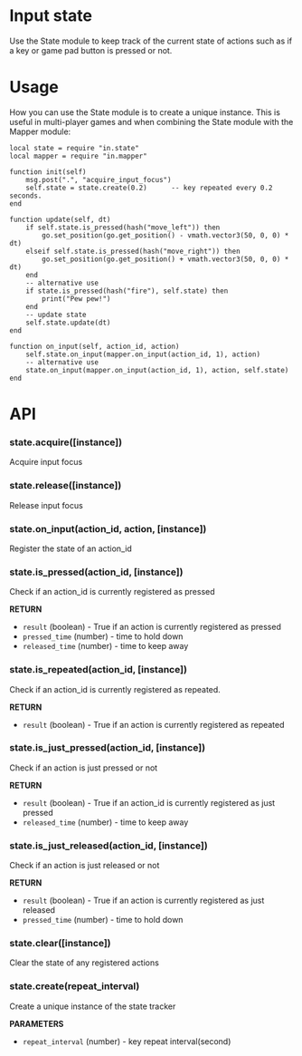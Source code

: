 # Input state
Use the State module to keep track of the current state of actions such as if a key or game pad button is pressed or not.

# Usage
How you can use the State module is to create a unique instance. This is useful in multi-player games and when combining the State module with the Mapper module:

	local state = require "in.state"
	local mapper = require "in.mapper"

	function init(self)
		msg.post(".", "acquire_input_focus")
		self.state = state.create(0.2)		-- key repeated every 0.2 seconds.
	end

	function update(self, dt)
		if self.state.is_pressed(hash("move_left")) then
			go.set_position(go.get_position() - vmath.vector3(50, 0, 0) * dt)
		elseif self.state.is_pressed(hash("move_right")) then
			go.set_position(go.get_position() + vmath.vector3(50, 0, 0) * dt)
		end
		-- alternative use
		if state.is_pressed(hash("fire"), self.state) then
			print("Pew pew!")
		end
		-- update state
		self.state.update(dt)
	end

	function on_input(self, action_id, action)
		self.state.on_input(mapper.on_input(action_id, 1), action)
		-- alternative use
		state.on_input(mapper.on_input(action_id, 1), action, self.state)
	end

# API

### state.acquire([instance])
Acquire input focus

### state.release([instance])
Release input focus

### state.on_input(action_id, action, [instance])
Register the state of an action_id

### state.is_pressed(action_id, [instance])
Check if an action_id is currently registered as pressed

**RETURN**
* ```result``` (boolean) - True if an action is currently registered as pressed
* ```pressed_time``` (number) - time to hold down
* ```released_time``` (number) - time to keep away


### state.is_repeated(action_id, [instance])
Check if an action_id is currently registered as repeated.

**RETURN**
* ```result``` (boolean) - True if an action is currently registered as repeated

### state.is_just_pressed(action_id, [instance])
Check if an action is just pressed or not

**RETURN**
* ```result``` (boolean) - True if an action_id is currently registered as just pressed
* ```released_time``` (number) - time to keep away

### state.is_just_released(action_id, [instance])
Check if an action is just released or not

**RETURN**
* ```result``` (boolean) - True if an action is currently registered as just released
* ```pressed_time``` (number) - time to hold down

### state.clear([instance])
Clear the state of any registered actions

### state.create(repeat_interval)
Create a unique instance of the state tracker

**PARAMETERS**
* ```repeat_interval``` (number) - key repeat interval(second)

